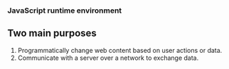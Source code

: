  ### JavaScript runtime environment

 ## Two main purposes

 1. Programmatically change web content based on user actions or data.
 2. Communicate with a server over a network to exchange data.